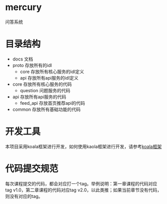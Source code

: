 # mercury
问答系统

# 目录结构
- docs 文档
- proto 存放所有的idl
  - core 存放所有核心服务的idl定义
  - api 存放所有api服务的idl定义
- core 存放所有核心服务的代码
  - question 问题服务的代码
- api 存放所有api服务的代码
  - feed_api 存放首页推荐api的代码
- common 存放所有基础功能的代码

# 开发工具
本项目采用koala框架进行开发，如何使用kaola框架进行开发，请参考[koala框架](https://github.com/ibinarytree/koala)

# 代码提交规范
每次课程提交的代码，都会对应打一个tag。举例说明：第一章课程的代码对应tag v1.0，第二章课程的代码对应tag v2.0，以此类推；如果当前章节没有代码，则没有对应的tag。
